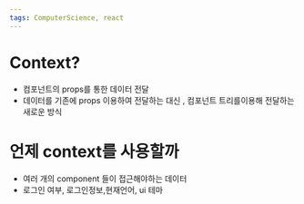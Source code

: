 ```yaml
---
tags: ComputerScience, react
---
```

# Context?

- 컴포넌트의 props를 통한 데이터 전달
- 데이터를 기존에 props 이용하여 전달하는 대신 , 컴포넌트 트리를이용해 전달하는 새로운 방식

# 언제 context를 사용할까
- 여러 개의 component 들이 접근해야하는 데이터
- 로그인 여부, 로그인정보,현재언어, ui 테마


